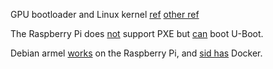 GPU bootloader and Linux kernel [ref](https://github.com/raspberrypi/firmware/blob/ffda51ebff205858df0f992ab2223a1c0c8c9525/README#L7-9) [other ref](https://thekandyancode.wordpress.com/2013/09/21/how-the-raspberry-pi-boots-up/)

The Raspberry Pi does [not](http://www.raspberrypi.org/forums/viewtopic.php?t=1444) support PXE but [can](http://elinux.org/RPi_U-Boot) boot U-Boot.

Debian armel [works](https://wiki.debian.org/RaspberryPi) on the Raspberry Pi, and [sid has](https://packages.debian.org/search?keywords=docker.io&searchon=names&suite=all&section=all) Docker.
